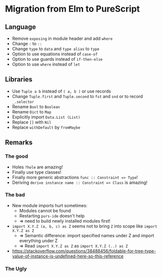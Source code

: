 # Migration from Elm to PureScript


## Language

- Remove `exposing` in module header and add `where`
- Change `:` to `::`
- Change `type` to `data` and `type alias` to `type`
- Option to use equations instead of `case-of`
- Option to use guards instead of `if-then-else`
- Option to use `where` instead of `let`


## Libraries

- Use `Tuple a b` instead of `( a, b )`
  or use records
- Change `Tuple.first` and `Tuple.second` to `fst` and `snd`
  or to record `_.selector`
- Rename `Bool` to `Boolean`
- Rename `Dict` to `Map`
- Explicitly import `Data.List (List)`
- Replace `[]` with `Nil`
- Replace `withDefault` by `fromMaybe`


## Remarks

### The good

- Holes `?hole` are amazing!
- Finally use type classes!
- Finally more generic abstractions `func :: Constraint => Type`!
- Deriving `derive instance name :: Constraint => Class` is amazing!


### The bad

- New module imports hurt sometimes:
  - Modules cannot be found
  - Restarting `purs-ide` doesn't help
  - => need to build newly installed modules first!
- `import X.Y.Z (a, b, c) as Z` seems not to bring `Z` into scope like `import X.Y.Z as Z`
  - => Semantic difference: import specified names under Z and import everything under Z
  - => Read `import X.Y.Z as Z` as `import X.Y.Z (..) as Z`
- https://stackoverflow.com/questions/38488456/foldable-for-tree-type-value-of-instance-is-undefined-here-so-this-reference


### The Ugly
